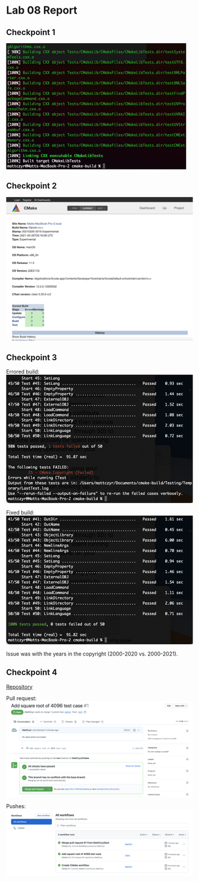 # Lab 08 Report

## Checkpoint 1
![](checkpoint1.png)

## Checkpoint 2
![](checkpoint2.png)

## Checkpoint 3
Errored build:
![](checkpoint3-1.png)

Fixed build:
![](checkpoint3-2.png)

Issue was with the years in the copyright (2000-2020 vs. 2000-2021).

## Checkpoint 4
[Repository](https://github.com/MattCzyr/CMake)

Pull request:
![](checkpoint4-1.png)

Pushes:
![](checkpoint4-2.png)
